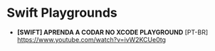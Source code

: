 # Swift Playgrounds

- **[SWIFT] APRENDA A CODAR NO XCODE PLAYGROUND** [PT-BR] \
https://www.youtube.com/watch?v=ivW2KCUe0tg